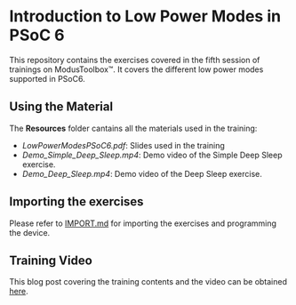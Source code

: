 # Introduction to Low Power Modes in PSoC 6

This repository contains the exercises covered in the fifth session of trainings on ModusToolbox&trade;. It covers the different low power modes supported in PSoC6.

## Using the Material

The **Resources** folder cantains all the materials used in the training:
* *LowPowerModesPSoC6.pdf*: Slides used in the training
* *Demo_Simple_Deep_Sleep.mp4*: Demo video of the Simple Deep Sleep exercise.
* *Demo_Deep_Sleep.mp4*: Demo video of the Deep Sleep exercise.

## Importing the exercises

Please refer to [IMPORT.md](IMPORT.md) for importing the exercises and programming the device.

## Training Video
This blog post covering the training contents and the video can be obtained [here](https://community.cypress.com/t5/ModusToolbox-Blog/Session-5-Introduction-to-Low-Power-Modes-in-PSoC-6/ba-p/247160). 


